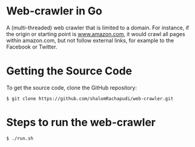 Web-crawler in Go
=================

A (multi-threaded) web crawler that is limited to a domain. For instance, if the origin or starting point is www.amazon.com, it would crawl all pages within amazon.com, but not follow external links, for example to the Facebook or Twitter.

Getting the Source Code
=======================

To get the source code, clone the GitHub repository:

    $ git clone https://github.com/shalomRachapudi/web-crawler.git

Steps to run the web-crawler
============================

    $ ./run.sh
